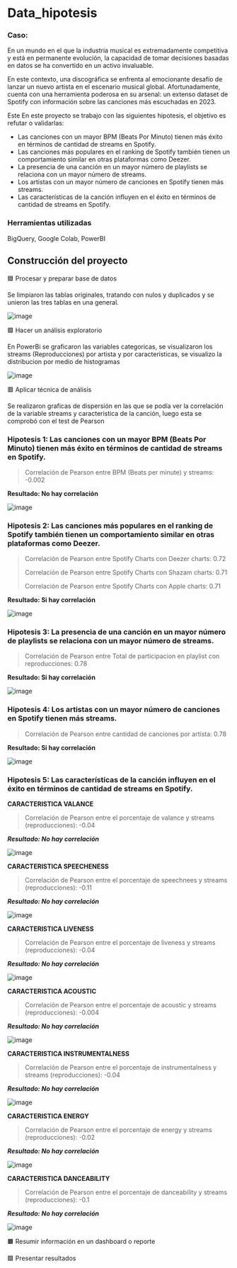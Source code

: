 # Data_hipotesis
### Caso:

En un mundo en el que la industria musical es extremadamente competitiva y está en permanente evolución, la capacidad de tomar decisiones basadas en datos se ha convertido en un activo invaluable.

En este contexto, una discográfica se enfrenta al emocionante desafío de lanzar un nuevo artista en el escenario musical global. Afortunadamente, cuenta con una herramienta poderosa en su arsenal: un extenso dataset de Spotify con información sobre las canciones más escuchadas en 2023.

Este En este proyecto se trabajo con las siguientes hipotesis, el objetivo es refutar o validarlas:

* Las canciones con un mayor BPM (Beats Por Minuto) tienen más éxito en términos de cantidad de streams en Spotify.
* Las canciones más populares en el ranking de Spotify también tienen un comportamiento similar en otras plataformas como Deezer.
* La presencia de una canción en un mayor número de playlists se relaciona con un mayor número de streams.
* Los artistas con un mayor número de canciones en Spotify tienen más streams.
* Las características de la canción influyen en el éxito en términos de cantidad de streams en Spotify.

### Herramientas utilizadas 
BigQuery, Google Colab, PowerBI

## Construcción del proyecto
🟦 Procesar y preparar base de datos

Se limpiaron las tablas originales, tratando con nulos y duplicados y se unieron las tres tablas en una general.

![image](https://github.com/user-attachments/assets/9b32f2bb-581b-4ad0-906f-52bb4b5467b4)


🟪 Hacer un análisis exploratorio

En PowerBi se graficaron las variables categoricas, se visualizaron los streams (Reproducciones) por artista y por caracteristicas, se visualizo la distribucion por medio de histogramas

![image](https://github.com/user-attachments/assets/e70e41de-fec0-453c-b9d2-711b6af43a34)


🟥 Aplicar técnica de análisis

Se realizaron graficas de dispersión en las que se podía ver la correlación de la variable streams y caracteristica de la canción, luego esta se comprobó con el test de Pearson

### Hipotesis 1: Las canciones con un mayor BPM (Beats Por Minuto) tienen más éxito en términos de cantidad de streams en Spotify.

> Correlación de Pearson entre BPM (Beats per minute) y streams: -0.002

**Resultado: No hay correlación**

![image](https://github.com/user-attachments/assets/721ef6be-83fa-4a89-a5d5-3dfcba040415)

### Hipotesis 2: Las canciones más populares en el ranking de Spotify también tienen un comportamiento similar en otras plataformas como Deezer.

> Correlación de Pearson entre Spotify Charts con Deezer charts: 0.72
> 
> Correlación de Pearson entre Spotify Charts con Shazam charts: 0.71
> 
> Correlación de Pearson entre Spotify Charts con Apple charts: 0.71

**Resultado: Si hay correlación**

![image](https://github.com/user-attachments/assets/971a1483-f4ce-439e-a614-bf1591987c85)

### Hipotesis 3: La presencia de una canción en un mayor número de playlists se relaciona con un mayor número de streams.

> Correlación de Pearson entre Total de participacion en playlist con reproducciones: 0.78

**Resultado: Si hay correlación**

![image](https://github.com/user-attachments/assets/7377c5d7-d80b-4e90-b2dc-c935fb72d282)

### Hipotesis 4: Los artistas con un mayor número de canciones en Spotify tienen más streams.

> Correlación de Pearson entre cantidad de canciones por artista: 0.78

**Resultado: Si hay correlación**

![image](https://github.com/user-attachments/assets/da60c08c-d086-4733-b517-73694784063b)

### Hipotesis 5: Las características de la canción influyen en el éxito en términos de cantidad de streams en Spotify.

**CARACTERISTICA VALANCE**

> Correlación de Pearson entre el porcentaje de valance y streams (reproducciones): -0.04

***Resultado: No hay correlación***

![image](https://github.com/user-attachments/assets/0ee95365-2507-47f9-bde8-b2ce109267f7)

**CARACTERISTICA SPEECHENESS**

> Correlación de Pearson entre el porcentaje de speechnees y streams (reproducciones): -0.11

***Resultado: No hay correlación***

![image](https://github.com/user-attachments/assets/052abee5-ae75-4b61-ae5a-90b1891420ed)

**CARACTERISTICA LIVENESS**

> Correlación de Pearson entre el porcentaje de liveness y streams (reproducciones): -0.04

***Resultado: No hay correlación***

![image](https://github.com/user-attachments/assets/02a895f5-7a20-4dac-9234-7d4d5ee298a2)

**CARACTERISTICA ACOUSTIC**

> Correlación de Pearson entre el porcentaje de acoustic y streams (reproducciones): -0.004

***Resultado: No hay correlación***

![image](https://github.com/user-attachments/assets/447e0ae8-3bb4-4c36-a84f-fe2bb8b9649d)

**CARACTERISTICA INSTRUMENTALNESS**

> Correlación de Pearson entre el porcentaje de instrumentalness y streams (reproducciones): -0.04

***Resultado: No hay correlación***

![image](https://github.com/user-attachments/assets/64f3196a-2655-4bef-ad48-a61dd399ab1f)

**CARACTERISTICA ENERGY**

> Correlación de Pearson entre el porcentaje de energy y streams (reproducciones): -0.02

***Resultado: No hay correlación***

![image](https://github.com/user-attachments/assets/d4082d5d-d5aa-434d-867b-8cdd48b084a7)

**CARACTERISTICA DANCEABILITY**

> Correlación de Pearson entre el porcentaje de danceability y streams (reproducciones): -0.1

***Resultado: No hay correlación***

![image](https://github.com/user-attachments/assets/7a22b137-a225-4011-8ec9-0e7532024ccb)

🟧 Resumir información en un dashboard o reporte

🟩 Presentar resultados

